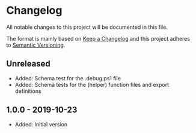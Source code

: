 # Changelog

All notable changes to this project will be documented in this file.

The format is mainly based on [Keep a Changelog](http://keepachangelog.com/)
and this project adheres to [Semantic Versioning](http://semver.org/).

## Unreleased

* Added: Schema test for the .debug.ps1 file
* Added: Schema tests for the (helper) function files and export definitions

## 1.0.0 - 2019-10-23

* Added: Initial version
